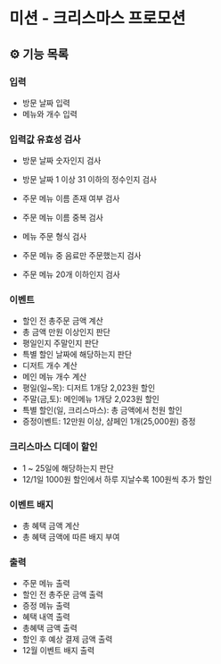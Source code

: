 # 미션 - 크리스마스 프로모션

## ⚙️ 기능 목록

### 입력

- 방문 날짜 입력
- 메뉴와 개수 입력

### 입력값 유효성 검사

- 방문 날짜 숫자인지 검사
- 방문 날짜 1 이상 31 이하의 정수인지 검사

- 주문 메뉴 이름 존재 여부 검사
- 주문 메뉴 이름 중복 검사

- 메뉴 주문 형식 검사
- 주문 메뉴 중 음료만 주문했는지 검사
- 주문 메뉴 20개 이하인지 검사

### 이벤트

- 할인 전 총주문 금액 계산
- 총 금액 만원 이상인지 판단
- 평일인지 주말인지 판단
- 특별 할인 날짜에 해당하는지 판단
- 디저트 개수 계산
- 메인 메뉴 개수 계산
- 평일(일~목): 디저트 1개당 2,023원 할인
- 주말(금,토): 메인메뉴 1개당 2,023원 할인
- 특별 할인(일, 크리스마스): 총 금액에서 천원 할인
- 증정이벤트: 12만원 이상, 샴페인 1개(25,000원) 증정

### 크리스마스 디데이 할인

- 1 ~ 25일에 해당하는지 판단
- 12/1일 1000원 할인에서 하루 지날수록 100원씩 추가 할인

### 이벤트 배지

- 총 혜택 금액 계산
- 총 혜택 금액에 따른 배지 부여

### 출력

- 주문 메뉴 출력
- 할인 전 총주문 금액 출력
- 증정 메뉴 출력
- 혜택 내역 출력
- 총혜택 금액 출력
- 할인 후 예상 결제 금액 출력
- 12월 이벤트 배지 출력